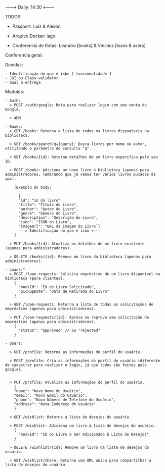 ---> Daily: 14:30 <---

TODOS:

- Passport: Luiz & Alexon

- Arquivo Docker: Iago

- Conferencia de Rotas: Leandro [books] & Vinicius [loans & users]

Conferencia geral:

Duvidas:

    - Identificação do que é isbn [ funcionalidade ]
    - JOI ou Class-validator
    - Qual a entrega

Modulos:

    - Auth:
      > POST /auth/google: Rota para realizar login com uma conta do Google.

      > ADM

    - Books:
      > GET /books: Retorna a lista de todos os livros disponíveis na biblioteca.

      > GET /books/search?q={query}: Busca livros por nome ou autor, utilizando o parâmetro de consulta "q".

      > GET /books/{id}: Retorna detalhes de um livro específico pelo seu ID.

      > POST /books: Adiciona um novo livro à biblioteca (apenas para administradores, lembrando que já vamos ter vários livros puxados da api).

        [Exemplo do body:

          {
          "id": "id do livro"
          "title": "Título do Livro",
          "author": "Autor do Livro",
          "genre": "Gênero do Livro",
          "description": "Descrição do Livro",
          "isbn": "ISBN do Livro",
          "imageUrl": "URL da Imagem do Livro`}
          ---> Identificação do que é isbn <---
        ]

      > PUT /books/{id}: Atualiza os detalhes de um livro existente (apenas para administradores).

      > DELETE /books/{id}: Remove um livro da biblioteca (apenas para administradores).

    - Loans:"
      > POST /loan-requests: Solicita empréstimo de um livro disponível na biblioteca (para clientes).
        {
          "bookId": "ID do Livro Solicitado",
          "pickupDate": "Data de Retirada do Livro"
        }

      > GET /loan-requests: Retorna a lista de todas as solicitações de empréstimo (apenas para administradores).

      > PUT /loan-requests/{id}: Aprova ou reprova uma solicitação de empréstimo (apenas para administradores).
        {
          "status": "approved" // ou "rejected"
        }

    - Users:

      > GET /profile: Retorna as informações do perfil do usuário.

      > POST /profile: Cria as informações do perfil do usuário (diferente de cadastrar para realizar o login, já que todos são feitos pelo google).


      > PUT /profile: Atualiza as informações do perfil do usuário.
        {
        "name": "Novo Nome do Usuário",
        "email": "Novo Email do Usuário",
        "phone": "Novo Número de Telefone do Usuário",
        "address": "Nova Endereço do Usuário"
        }

      > GET /wishlist: Retorna a lista de desejos do usuário.

      > POST /wishlist: Adiciona um livro à lista de desejos do usuário.
        {
          "bookId": "ID do Livro a ser Adicionado à Lista de Desejos"
        }

      > DELETE /wishlist/{id}: Remove um livro da lista de desejos do usuário.

      > GET /wishlist/share: Retorna uma URL única para compartilhar a lista de desejos do usuário.
